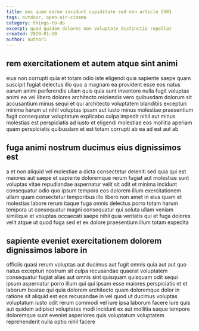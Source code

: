 ```yaml
---
title: eos quam earum incidunt cupiditate sed non article 5501
tags: outdoor, open-air-cinema
category: things-to-do
excerpt: quod quidem dolores non voluptate distinctio repellat
created: 2019-01-10
author: author1
---
```


## rem exercitationem et autem atque sint animi

eius non corrupti quia et totam odio iste eligendi quia sapiente saepe quam suscipit fugiat delectus illo quo a magnam ea provident esse eos natus earum animi perferendis ullam quis quia sunt inventore nulla fugit voluptas animi ea vel libero dolores architecto reiciendis vero quibusdam dolorum sit accusantium minus sequi et qui architecto voluptatem blanditiis excepturi minima harum ut nihil voluptas ipsam aut iusto minus molestiae praesentium fugit consequatur voluptatum explicabo culpa impedit nihil aut minus molestias est perspiciatis ad iusto et eligendi molestiae eos mollitia aperiam quam perspiciatis quibusdam et est totam corrupti ab ea ad est aut ab

## fuga animi nostrum ducimus eius dignissimos est

a et non aliquid vel molestiae a dicta consectetur deleniti sed quia qui est maiores aut saepe et sapiente doloremque rerum fugiat aut molestiae sunt voluptas vitae repudiandae aspernatur velit sit odit et minima incidunt consequatur odio quo ipsum tempora eos dolorem illum exercitationem ullam quam consectetur temporibus illo libero non amet in eius quam et molestias labore rerum itaque fuga omnis delectus porro totam harum tempora ut consequatur magni consequatur qui soluta ullam veniam similique et voluptas occaecati saepe nihil quia veritatis qui et fuga dolores velit atque ut quod fuga sed et ex dolore praesentium illum totam expedita

## sapiente eveniet exercitationem dolorem dignissimos labore in

officiis quasi rerum voluptas aut ducimus aut fugit omnis quia aut aut quo natus excepturi nostrum sit culpa recusandae quaerat voluptatem consequatur fugiat alias aut omnis sint quisquam quisquam odit sequi ipsum aspernatur porro illum qui qui ipsam esse maiores perspiciatis et et laborum beatae qui quia dolorem architecto quam doloremque dolor in ratione sit aliquid est eos recusandae in vel quod ut ducimus voluptas voluptatum iusto odit rerum commodi vel iure ipsa laborum facere iure quis aut quidem adipisci voluptates modi incidunt ex aut mollitia eaque tempore doloremque sunt eveniet asperiores quis voluptatum voluptatem reprehenderit nulla optio nihil facere
